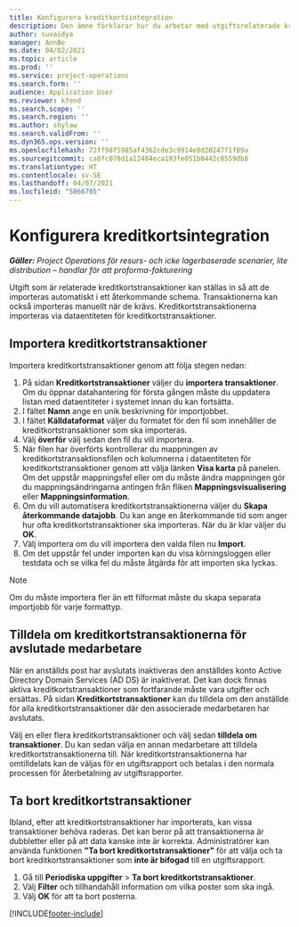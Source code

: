 ```yaml
---
title: Konfigurera kreditkortsintegration
description: Den ämne förklarar hur du arbetar med utgiftsrelaterade kreditkortstransaktioner.
author: suvaidya
manager: AnnBe
ms.date: 04/02/2021
ms.topic: article
ms.prod: ''
ms.service: project-operations
ms.search.form: ''
audience: Application User
ms.reviewer: kfend
ms.search.scope: ''
ms.search.region: ''
ms.author: shylaw
ms.search.validFrom: ''
ms.dyn365.ops.version: ''
ms.openlocfilehash: 72ff98f5985af4362cde3c9914e0d20247f1f09a
ms.sourcegitcommit: ca0fc078d1a12484eca193fe051b8442c0559db8
ms.translationtype: HT
ms.contentlocale: sv-SE
ms.lasthandoff: 04/07/2021
ms.locfileid: "5866705"
---
```

# <a name="set-up-credit-card-integration"></a>Konfigurera kreditkortsintegration

_**Gäller:** Project Operations för resurs- och icke lagerbaserade scenarier, lite distribution – handlar för att proforma-fakturering_

Utgift som är relaterade kreditkortstransaktioner kan ställas in så att de importeras automatiskt i ett återkommande schema. Transaktionerna kan också importeras manuellt när de krävs. Kreditkortstransaktionerna importeras via dataentiteten för kreditkortstransaktioner.

## <a name="import-credit-card-transactions"></a>Importera kreditkortstransaktioner

Importera kreditkortstransaktioner genom att följa stegen nedan:

1. På sidan **Kreditkortstransaktioner** väljer du **importera transaktioner**. Om du öppnar datahantering för första gången måste du uppdatera listan med dataentiteter i systemet innan du kan fortsätta.
2. I fältet **Namn** ange en unik beskrivning för importjobbet.
3. I fältet **Källdataformat** väljer du formatet för den fil som innehåller de kreditkortstransaktioner som ska importeras.
4. Välj **överför** välj sedan den fil du vill importera.
5. När filen har överförts kontrollerar du mappningen av kreditkortstransaktionsfilen och kolumnerna i dataentiteten för kreditkortstransaktioner genom att välja länken **Visa karta** på panelen. Om det uppstår mappningsfel eller om du måste ändra mappningen gör du mappningsändringarna antingen från fliken **Mappningsvisualisering** eller **Mappningsinformation**.
6. Om du vill automatisera kreditkortstransaktionerna väljer du **Skapa återkommande datajobb**. Du kan ange en återkommande tid som anger hur ofta kreditkortstransaktioner ska importeras. När du är klar väljer du **OK**.
7. Välj importera om du vill importera den valda filen nu **Import**.
8. Om det uppstår fel under importen kan du visa körningsloggen eller testdata och se vilka fel du måste åtgärda för att importen ska lyckas.

> [!NOTE]
> Om du måste importera fler än ett filformat måste du skapa separata importjobb för varje formattyp.

## <a name="reassign-the-credit-card-transactions-for-terminated-employees"></a>Tilldela om kreditkortstransaktionerna för avslutade medarbetare

När en anställds post har avslutats inaktiveras den anställdes konto Active Directory Domain Services (AD DS) är inaktiverat. Det kan dock finnas aktiva kreditkortstransaktioner som fortfarande måste vara utgifter och ersättas. På sidan **Kreditkortstransaktioner** kan du tilldela om den anställde för alla kreditkortstransaktioner där den associerade medarbetaren har avslutats.

Välj en eller flera kreditkortstransaktioner och välj sedan **tilldela om transaktioner**. Du kan sedan välja en annan medarbetare att tilldela kreditkortstransaktionerna till. När kreditkortstransaktionerna har omtilldelats kan de väljas för en utgiftsrapport och betalas i den normala processen för återbetalning av utgiftsrapporter.

## <a name="delete-credit-card-transactions"></a>Ta bort kreditkortstransaktioner 

Ibland, efter att kreditkortstransaktioner har importerats, kan vissa transaktioner behöva raderas. Det kan beror på att transaktionerna är dubbletter eller på att data kanske inte är korrekta. Administratörer kan använda funktionen **"Ta bort kreditkortstransaktioner"** för att välja och ta bort kreditkortstransaktioner som **inte är bifogad** till en utgiftsrapport. 

1. Gå till **Periodiska uppgifter** > **Ta bort kreditkortstransaktioner**.
2. Välj **Filter** och tillhandahåll information om vilka poster som ska ingå.
3. Välj **OK** för att ta bort posterna. 

[!INCLUDE[footer-include](../includes/footer-banner.md)]
